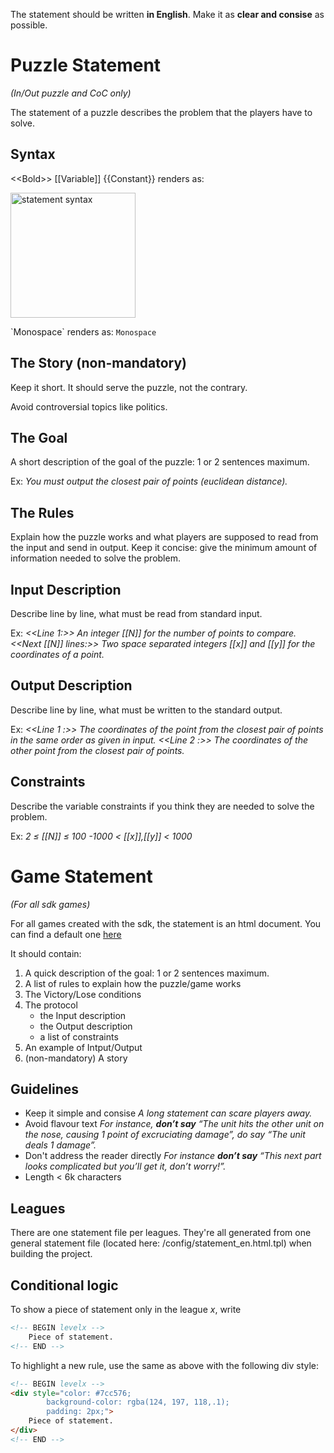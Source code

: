 The statement should be written **in English**. Make it as **clear and consise** as possible.

# Puzzle Statement
_(In/Out puzzle and CoC only)_

The statement of a puzzle describes the problem that the players have to solve.

## Syntax

\<\<Bold\>\> [[Variable]] {{Constant}} renders as:

<img src="https://admin.codingame.com/servlet/fileservlet?id=2208548269998" alt="statement syntax" width="200"/>

\`Monospace\` renders as: `Monospace`

## The Story (non-mandatory)

Keep it short. It should serve the puzzle, not the contrary.

Avoid controversial topics like politics.

## The Goal

A short description of the goal of the puzzle: 1 or 2 sentences maximum.

Ex: _You must output the closest pair of points (euclidean distance)._

## The Rules

Explain how the puzzle works and what players are supposed to read from the input and send in output. Keep it concise: give the minimum amount of information needed to solve the problem.

## Input Description
Describe line by line, what must be read from standard input.

Ex: _<<Line 1:>> An integer [[N]] for the number of points to compare.
<<Next [[N]] lines:>> Two space separated integers [[x]] and [[y]] for the coordinates of a point._

## Output Description
Describe line by line, what must be written to the standard output.

Ex: _<<Line 1 :>> The coordinates of the point from the closest pair of points in the same order as given in input.
<<Line 2 :>> The coordinates of the other point from the closest pair of points._

## Constraints
Describe the variable constraints if you think they are needed to solve the problem.

Ex: _2 ≤ [[N]] ≤ 100
-1000 < [[x]],[[y]] < 1000_

# Game Statement
_(For all sdk games)_

For all games created with the sdk, the statement is an html document. You can find a default one [here](https://github.com/CodinGame/game-skeleton/blob/master/config/statement_en.html)

It should contain:

1. A quick description of the goal: 1 or 2 sentences maximum.
2. A list of rules to explain how the puzzle/game works
3. The Victory/Lose conditions
4. The protocol
	- the Input description
	- the Output description
	- a list of constraints
5. An example of Intput/Output
6. (non-mandatory) A story

## Guidelines <a name="guidelines"/>

- Keep it simple and consise
_A long statement can scare players away._
- Avoid flavour text
_For instance, **don’t say** “The unit hits the other unit on the nose, causing 1 point of excruciating damage”, do say “The unit deals 1 damage”._
- Don't address the reader directly
_For instance **don’t say** “This next part looks complicated but you’ll get it, don’t worry!”._
- Length < 6k characters

## Leagues

There are one statement file per leagues. They're all generated from one general statement file (located here: /config/statement_en.html.tpl) when building the project.

## Conditional logic

To show a piece of statement only in the league _x_, write

```html
<!-- BEGIN levelx -->
	Piece of statement.
<!-- END -->
```

To highlight a new rule, use the same as above with the following div style:

```html
<!-- BEGIN levelx -->
<div style="color: #7cc576;
        background-color: rgba(124, 197, 118,.1);
        padding: 2px;">
    Piece of statement.
</div>
<!-- END -->
```




